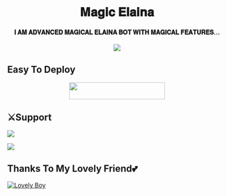 <h1 align="center"><b> 𝐌𝐚𝐠𝐢𝐜 𝐄𝐥𝐚𝐢𝐧𝐚 </b></h1>

<h4 align="center"> 𝐈 𝐀𝐌 𝐀𝐃𝐕𝐀𝐍𝐂𝐄𝐃 𝐌𝐀𝐆𝐈𝐂𝐀𝐋 𝐄𝐋𝐀𝐈𝐍𝐀 𝐁𝐎𝐓 𝐖𝐈𝐓𝐇 𝐌𝐀𝐆𝐈𝐂𝐀𝐋 𝐅𝐄𝐀𝐓𝐔𝐑𝐄𝐒... </h4>

<p align="center">
  <img src="https://telegra.ph/file/4e1e19c70b5da7ad9cecf.jpg">
</p>

## Easy To Deploy 
<p align="center"><a href="https://heroku.com/deploy?template=https://github.com/war-legend/AmeliaRobot"> <img src="https://img.shields.io/badge/Deploy%20To%20Heroku-black?style=for-the-badge&logo=heroku" width="220" height="38.45"/></a></p>


## ⚔Support

<a href="https://t.me/CrowdStrikeChat"><img src="https://img.shields.io/badge/Support 🎉-Yuichiro%20Support-green.svg?logo=telegram"></a>

<a href="https://t.me/CrowdXStrike"><img src="https://img.shields.io/badge/Updates 🎉-Yuichiro%20Updates-red.svg?logo=telegram"></a>


## Thanks To My Lovely Friend💕
[![Lovely Boy](https://img.shields.io/badge/Lovely%20Boy-pink?style=for-the-badge&logo=appveyor)](https://t.me/Horimaya)
